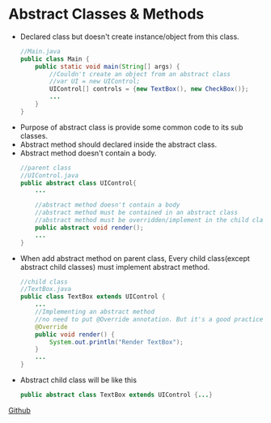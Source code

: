# Abstract Classes & Methods
- Declared class but doesn't create instance/object from this class.
    ``` java
    //Main.java
    public class Main {
        public static void main(String[] args) {
            //Couldn't create an object from an abstract class
            //var UI = new UIControl;
            UIControl[] controls = {new TextBox(), new CheckBox()};
            ...
        }
    }
    ```
- Purpose of abstract class is provide some common code to its sub classes.
- Abstract method should declared inside the abstract class.
- Abstract method doesn't contain a body.
    ``` java 
    //parent class
    //UIControl.java
    public abstract class UIControl{
        ...

        //abstract method doesn't contain a body
        //abstract method must be contained in an abstract class
        //abstract method must be overridden/implement in the child class
        public abstract void render();
        ...
    }
    ```
- When add abstract method on parent class, Every child class(except abstract child classes) must implement abstract method. 
    ``` java 
    //child class
    //TextBox.java
    public class TextBox extends UIControl {
        ...
        //Implementing an abstract method
        //no need to put @Override annotation. But it's a good practice to put it.
        @Override
        public void render() {
            System.out.println("Render TextBox");
        }
        ...
    }
    ```
- Abstract child class will be like this
    ``` java 
    public abstract class TextBox extends UIControl {...}
    ```

[Github](https://github.com/Rumindu/CodeWithMosh-The-Ultimate-Java-Mastery-Series/tree/abstract-classes-%26-methods)



